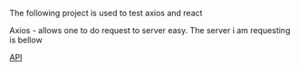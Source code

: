 The following project is used to test axios and react


Axios - allows one to do request to server easy. The server i am requesting is bellow

[API](https://jsonplaceholder.typicode.com/posts)
